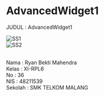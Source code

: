 # AdvancedWidget1
JUDUL : AdvancedWidget1<br>

![SS1](https://docs.google.com/uc?id=0Bz7hPTBvtobXbUxkU2NSMVR2dzQ)<br>
![SS2](https://docs.google.com/uc?id=0Bz7hPTBvtobXVWFjaUVfbldxRzA)<br>

<br>
Nama : Ryan Bekti Mahendra<br>
Kelas : XI-RPL6<br>
No : 36<br>
NIS : 48211539<br>
Sekolah : SMK TELKOM MALANG<br>


